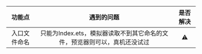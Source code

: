 | 功能点    |     遇到的问题     |   是否解决   |
|:------:|:-------------:|:--------:|
| 入口文件命名 | 只能为Index.ets，模拟器读取不到其它命名的文件，预览器则可以，真机还没试过 |     &#x26a0;     |

